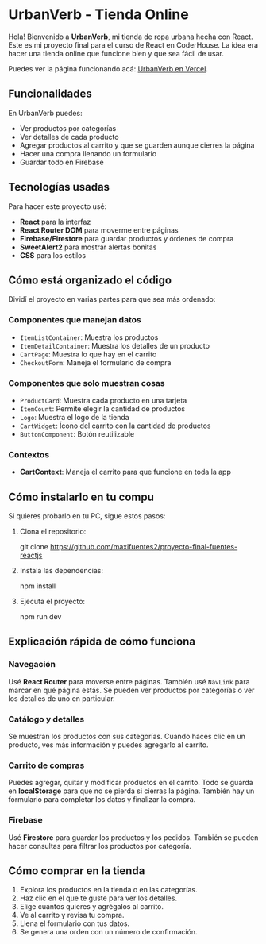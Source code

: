 # UrbanVerb - Tienda Online

Hola! Bienvenido a **UrbanVerb**, mi tienda de ropa urbana hecha con React. Este es mi proyecto final para el curso de React en CoderHouse. La idea era hacer una tienda online que funcione bien y que sea fácil de usar.

Puedes ver la página funcionando acá: [UrbanVerb en Vercel](https://proyecto-final-fuentes-reactjs.vercel.app/).

## Funcionalidades

En UrbanVerb puedes:
- Ver productos por categorías
- Ver detalles de cada producto
- Agregar productos al carrito y que se guarden aunque cierres la página
- Hacer una compra llenando un formulario
- Guardar todo en Firebase

## Tecnologías usadas

Para hacer este proyecto usé:
- **React** para la interfaz
- **React Router DOM** para moverme entre páginas
- **Firebase/Firestore** para guardar productos y órdenes de compra
- **SweetAlert2** para mostrar alertas bonitas
- **CSS** para los estilos

## Cómo está organizado el código

Dividí el proyecto en varias partes para que sea más ordenado:

### Componentes que manejan datos
- `ItemListContainer`: Muestra los productos
- `ItemDetailContainer`: Muestra los detalles de un producto
- `CartPage`: Muestra lo que hay en el carrito
- `CheckoutForm`: Maneja el formulario de compra

### Componentes que solo muestran cosas
- `ProductCard`: Muestra cada producto en una tarjeta
- `ItemCount`: Permite elegir la cantidad de productos
- `Logo`: Muestra el logo de la tienda
- `CartWidget`: Ícono del carrito con la cantidad de productos
- `ButtonComponent`: Botón reutilizable

### Contextos
- **CartContext**: Maneja el carrito para que funcione en toda la app

## Cómo instalarlo en tu compu

Si quieres probarlo en tu PC, sigue estos pasos:

1. Clona el repositorio:

   git clone https://github.com/maxifuentes2/proyecto-final-fuentes-reactjs


2. Instala las dependencias:

   npm install


3. Ejecuta el proyecto:

   npm run dev

## Explicación rápida de cómo funciona

### Navegación
Usé **React Router** para moverse entre páginas. También usé `NavLink` para marcar en qué página estás. Se pueden ver productos por categorías o ver los detalles de uno en particular.

### Catálogo y detalles
Se muestran los productos con sus categorías. Cuando haces clic en un producto, ves más información y puedes agregarlo al carrito.

### Carrito de compras
Puedes agregar, quitar y modificar productos en el carrito. Todo se guarda en **localStorage** para que no se pierda si cierras la página. También hay un formulario para completar los datos y finalizar la compra.

### Firebase
Usé **Firestore** para guardar los productos y los pedidos. También se pueden hacer consultas para filtrar los productos por categoría.

## Cómo comprar en la tienda

1. Explora los productos en la tienda o en las categorías.
2. Haz clic en el que te guste para ver los detalles.
3. Elige cuántos quieres y agrégalos al carrito.
4. Ve al carrito y revisa tu compra.
5. Llena el formulario con tus datos.
6. Se genera una orden con un número de confirmación. 